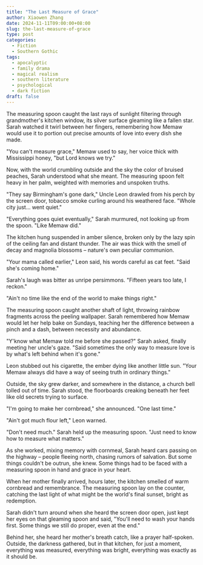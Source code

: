 ```yaml
---
title: "The Last Measure of Grace"
author: Xiaowen Zhang
date: 2024-11-11T09:00:00+08:00
slug: the-last-measure-of-grace
type: post
categories:
  - Fiction
  - Southern Gothic
tags:
  - apocalyptic
  - family drama
  - magical realism
  - southern literature
  - psychological
  - dark fiction
draft: false
---
```


The measuring spoon caught the last rays of sunlight filtering through grandmother's kitchen window, its silver surface gleaming like a fallen star. Sarah watched it twirl between her fingers, remembering how Memaw would use it to portion out precise amounts of love into every dish she made.

"You can't measure grace," Memaw used to say, her voice thick with Mississippi honey, "but Lord knows we try."

Now, with the world crumbling outside and the sky the color of bruised peaches, Sarah understood what she meant. The measuring spoon felt heavy in her palm, weighted with memories and unspoken truths.

"They say Birmingham's gone dark," Uncle Leon drawled from his perch by the screen door, tobacco smoke curling around his weathered face. "Whole city just... went quiet."

"Everything goes quiet eventually," Sarah murmured, not looking up from the spoon. "Like Memaw did."

The kitchen hung suspended in amber silence, broken only by the lazy spin of the ceiling fan and distant thunder. The air was thick with the smell of decay and magnolia blossoms – nature's own peculiar communion.

"Your mama called earlier," Leon said, his words careful as cat feet. "Said she's coming home."

Sarah's laugh was bitter as unripe persimmons. "Fifteen years too late, I reckon."

"Ain't no time like the end of the world to make things right."

The measuring spoon caught another shaft of light, throwing rainbow fragments across the peeling wallpaper. Sarah remembered how Memaw would let her help bake on Sundays, teaching her the difference between a pinch and a dash, between necessity and abundance.

"Y'know what Memaw told me before she passed?" Sarah asked, finally meeting her uncle's gaze. "Said sometimes the only way to measure love is by what's left behind when it's gone."

Leon stubbed out his cigarette, the ember dying like another little sun. "Your Memaw always did have a way of seeing truth in ordinary things."

Outside, the sky grew darker, and somewhere in the distance, a church bell tolled out of time. Sarah stood, the floorboards creaking beneath her feet like old secrets trying to surface.

"I'm going to make her cornbread," she announced. "One last time."

"Ain't got much flour left," Leon warned.

"Don't need much." Sarah held up the measuring spoon. "Just need to know how to measure what matters."

As she worked, mixing memory with cornmeal, Sarah heard cars passing on the highway – people fleeing north, chasing rumors of salvation. But some things couldn't be outrun, she knew. Some things had to be faced with a measuring spoon in hand and grace in your heart.

When her mother finally arrived, hours later, the kitchen smelled of warm cornbread and remembrance. The measuring spoon lay on the counter, catching the last light of what might be the world's final sunset, bright as redemption.

Sarah didn't turn around when she heard the screen door open, just kept her eyes on that gleaming spoon and said, "You'll need to wash your hands first. Some things we still do proper, even at the end."

Behind her, she heard her mother's breath catch, like a prayer half-spoken. Outside, the darkness gathered, but in that kitchen, for just a moment, everything was measured, everything was bright, everything was exactly as it should be.